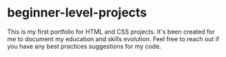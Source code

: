 # beginner-level-projects
This is my first portfolio for HTML and CSS projects. It's been created for me to document my education and skills evolution. Feel free to reach out if you have any best practices suggestions for my code.
